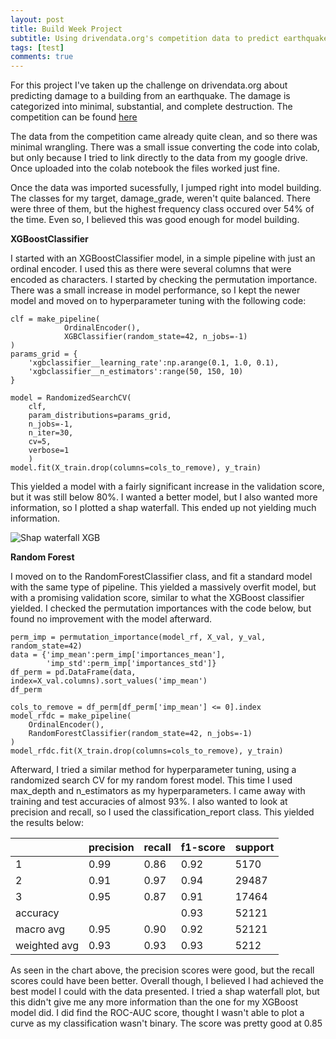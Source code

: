 ```yaml
---
layout: post
title: Build Week Project
subtitle: Using drivendata.org's competition data to predict earthquake damage
tags: [test]
comments: true
---
```


For this project I've taken up the challenge on drivendata.org about predicting damage to a building from an earthquake. The damage is categorized into minimal, substantial, and complete destruction. The competition can be found [here](https://www.drivendata.org/competitions/57/nepal-earthquake/page/136/)

The data from the competition came already quite clean, and so there was minimal wrangling. There was a small issue converting the code into colab, but only because I tried to link directly to the data from my google drive. Once uploaded into the colab notebook the files worked just fine.

Once the data was imported sucessfully, I jumped right into model building. The classes for my target, damage_grade, weren't quite balanced. There were three of them, but the highest frequency class occured over 54% of the time. Even so, I believed this was good enough for model building.

**XGBoostClassifier**

I started with an XGBoostClassifier model, in a simple pipeline with just an ordinal encoder. I used this as there were several columns that were encoded as characters. I started by checking the permutation importance. There was a small increase in model performance, so I kept the newer model and moved on to hyperparameter tuning with the following code:
~~~
clf = make_pipeline(
            OrdinalEncoder(),
            XGBClassifier(random_state=42, n_jobs=-1)
)
params_grid = {
    'xgbclassifier__learning_rate':np.arange(0.1, 1.0, 0.1),
    'xgbclassifier__n_estimators':range(50, 150, 10)
}

model = RandomizedSearchCV(
    clf, 
    param_distributions=params_grid,
    n_jobs=-1,
    n_iter=30,
    cv=5,
    verbose=1
    )
model.fit(X_train.drop(columns=cols_to_remove), y_train)
~~~
This yielded a model with a fairly significant increase in the validation score, but it was still below 80%. I wanted a better model, but I also wanted more information, so I plotted a shap waterfall. This ended up not yielding much information.

![Shap waterfall XGB](https://user-images.githubusercontent.com/84862112/127565017-7d994020-5125-497f-b37d-d9e63dc22182.PNG)

**Random Forest**

I moved on to the RandomForestClassifier class, and fit a standard model with the same type of pipeline. This yielded a massively overfit model, but with a promising validation score, similar to what the XGBoost classifier yielded. I checked the permutation importances with the code below, but found no improvement with the model afterward.
~~~
perm_imp = permutation_importance(model_rf, X_val, y_val, random_state=42)
data = {'imp_mean':perm_imp['importances_mean'],
        'imp_std':perm_imp['importances_std']}
df_perm = pd.DataFrame(data, index=X_val.columns).sort_values('imp_mean')
df_perm

cols_to_remove = df_perm[df_perm['imp_mean'] <= 0].index
model_rfdc = make_pipeline(
    OrdinalEncoder(),
    RandomForestClassifier(random_state=42, n_jobs=-1)
)
model_rfdc.fit(X_train.drop(columns=cols_to_remove), y_train)
~~~

Afterward, I tried a similar method for hyperparameter tuning, using a randomized search CV for my random forest model. This time I used max_depth and n_estimators as my hyperparameters. I came away with training and test accuracies of almost 93%. I also wanted to look at precision and recall, so I used the classification_report class. This yielded the results below:


|         | precision  |  recall | f1-score | support |
| :------ | :--- | :--- | :--- | :--- |
|           1 |      0.99   |   0.86  |    0.92  |    5170 |
|           2 |      0.91   |   0.97  |    0.94  |   29487 |
|           3 |      0.95   |   0.87  |    0.91  |   17464 |
|    accuracy |             |         |    0.93  |   52121 |
|   macro avg |      0.95   |   0.90  |    0.92  |   52121 |
|weighted avg |      0.93   |   0.93  |    0.93  |   5212  |

As seen in the chart above, the precision scores were good, but the recall scores could have been better. Overall though, I believed I had achieved the best model I could with the data presented. I tried a shap waterfall plot, but this didn't give me any more information than the one for my XGBoost model did. I did find the ROC-AUC score, thought I wasn't able to plot a curve as my classification wasn't binary. The score was pretty good at 0.85
